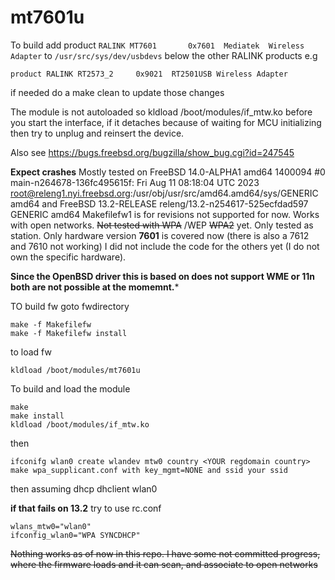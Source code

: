 # mt7601u
To build add product ```RALINK MT7601		0x7601	Mediatek  Wireless Adapter```
to  ```/usr/src/sys/dev/usbdevs``` below the other RALINK products e.g
```
product RALINK RT2573_2		0x9021	RT2501USB Wireless Adapter
```
if needed do a make clean to update those changes

The module is not autoloaded so kldload /boot/modules/if_mtw.ko before you start the interface,
if it detaches because of waiting for MCU initializing then try to unplug and reinsert the device.

Also see https://bugs.freebsd.org/bugzilla/show_bug.cgi?id=247545

**Expect crashes** Mostly tested on 
FreeBSD 14.0-ALPHA1 amd64 1400094 #0 main-n264678-136fc495615f: Fri Aug 11 08:18:04 UTC 2023     root@releng1.nyi.freebsd.org:/usr/obj/usr/src/amd64.amd64/sys/GENERIC amd64
and FreeBSD 13.2-RELEASE releng/13.2-n254617-525ecfdad597 GENERIC amd64
Makefilefw1  is for revisions not supported for now.
Works with open networks. ~~Not tested with WPA~~  /WEP ~~WPA2~~ yet. Only tested as station. 
Only hardware version 
**7601** is covered now (there is also a 7612 and 7610 not working) 
I did not include the code for the others yet (I do not own the specific hardware).

**Since the OpenBSD driver this is based on does not support WME or 11n both are not possible at the momemnt.***

TO build fw goto fwdirectory
```
make -f Makefilefw
make -f Makefilefw install
```
to load fw 
```
kldload /boot/modules/mt7601u 
```
To build and load the module
```
make
make install
kldload /boot/modules/if_mtw.ko
```

then 

``` 
ifconifg wlan0 create wlandev mtw0 country <YOUR regdomain country>
make wpa_supplicant.conf with key_mgmt=NONE and ssid your ssid
```
then assuming dhcp dhclient wlan0

**if that fails on 13.2** try to use rc.conf

```
wlans_mtw0="wlan0"
ifconfig_wlan0="WPA SYNCDHCP"
```

~~Nothing works as of now in this repo. I have some not committed progress, where the firmware loads and it can scan, and associate to open networks~~
